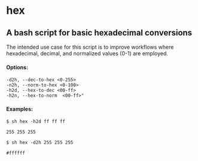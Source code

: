 # hex 
## A bash script for basic hexadecimal conversions 

The intended use case for this script is to improve workflows where hexadecimal, 
decimal, and normalized values (0-1) are employed. 

#### Options: 
```
-d2h, --dec-to-hex <0-255>
-n2h, --norm-to-hex <0-100>
-h2d, --hex-to-dec <00-ff>
-h2n, --hex-to-norm  <00-ff>"
```
#### Examples: 
```
$ sh hex -h2d ff ff ff 

255 255 255
```
```
$ sh hex -d2h 255 255 255 

#ffffff
```
